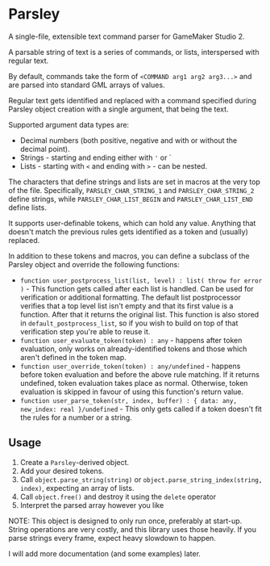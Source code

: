 

# Parsley

A single-file, extensible text command parser for GameMaker Studio 2.

A parsable string of text is a series of commands, or lists, interspersed with regular text.

By default, commands take the form of `<COMMAND arg1 arg2 arg3...>` and are parsed into standard GML arrays of values.

Regular text gets identified and replaced with a command specified during Parsley object creation with a single argument, that being the text.

Supported argument data types are:

- Decimal numbers (both positive, negative and with or without the decimal point).
- Strings - starting and ending either with `'` or `
- Lists - starting with `<` and ending with `>` - can be nested.

The characters that define strings and lists are set in macros at the very top of the file. Specifically, `PARSLEY_CHAR_STRING_1` and `PARSLEY_CHAR_STRING_2` define strings, while `PARSLEY_CHAR_LIST_BEGIN` and `PARSLEY_CHAR_LIST_END` define lists.

It supports user-definable tokens, which can hold any value. Anything that doesn't match the previous rules gets identified as a token and (usually) replaced.

In addition to these tokens and macros, you can define a subclass of the Parsley object and override the following functions:

-  `function user_postprocess_list(list, level) : list( throw for error )` - This function gets called after each list is handled. Can be used for verification or additional formatting. The default list postprocessor verifies that a top level list isn't empty and that its first value is a function. After that it returns the original list. This function is also stored in `default_postprocess_list`, so if you wish to build on top of that verification step you're able to reuse it.
- `function user_evaluate_token(token) : any` - happens after token evaluation, only works on already-identified tokens and those which aren't defined in the token map.
- `function user_override_token(token) : any/undefined` - happens before token evaluation and before the above rule matching. If it returns undefined, token evaluation takes place as normal. Otherwise, token evaluation is skipped in favour of using this function's return value.
- `function user_parse_token(str, index, buffer) : { data: any, new_index: real }/undefined` - This only gets called if a token doesn't fit the rules for a number or a string.

## Usage

1. Create a `Parsley`-derived object.
2. Add your desired tokens.
3. Call `object.parse_string(string)` or `object.parse_string_index(string, index)`, expecting an array of lists.
4. Call `object.free()` and destroy it using the `delete` operator
5. Interpret the parsed array however you like

NOTE: This object is designed to only run once, preferably at start-up. String operations are very costly, and this library uses those heavily. If you parse strings every frame, expect heavy slowdown to happen.

I will add more documentation (and some examples) later.
